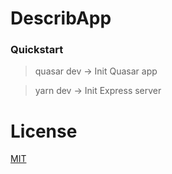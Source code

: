 # DescribApp


### Quickstart
> quasar dev -> Init Quasar app

> yarn dev -> Init Express server


# License
[MIT](http://www.google.com)
